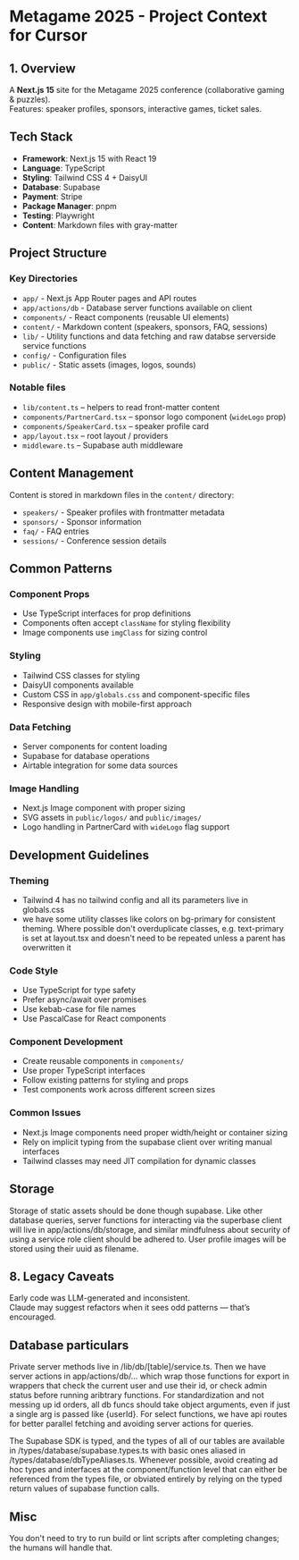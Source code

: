 # Metagame 2025 - Project Context for Cursor

## 1. Overview

A **Next.js 15** site for the Metagame 2025 conference (collaborative gaming & puzzles).  
Features: speaker profiles, sponsors, interactive games, ticket sales.

## Tech Stack

- **Framework**: Next.js 15 with React 19
- **Language**: TypeScript
- **Styling**: Tailwind CSS 4 + DaisyUI
- **Database**: Supabase
- **Payment**: Stripe
- **Package Manager**: pnpm
- **Testing**: Playwright
- **Content**: Markdown files with gray-matter

## Project Structure

### Key Directories

- `app/` - Next.js App Router pages and API routes
- `app/actions/db` - Database server functions available on client
- `components/` - React components (reusable UI elements)
- `content/` - Markdown content (speakers, sponsors, FAQ, sessions)
- `lib/` - Utility functions and data fetching and raw databse serverside service functions
- `config/` - Configuration files
- `public/` - Static assets (images, logos, sounds)

### Notable files

- `lib/content.ts` – helpers to read front-matter content
- `components/PartnerCard.tsx` – sponsor logo component (`wideLogo` prop)
- `components/SpeakerCard.tsx` – speaker profile card
- `app/layout.tsx` – root layout / providers
- `middleware.ts` – Supabase auth middleware

## Content Management

Content is stored in markdown files in the `content/` directory:

- `speakers/` - Speaker profiles with frontmatter metadata
- `sponsors/` - Sponsor information
- `faq/` - FAQ entries
- `sessions/` - Conference session details

## Common Patterns

### Component Props

- Use TypeScript interfaces for prop definitions
- Components often accept `className` for styling flexibility
- Image components use `imgClass` for sizing control

### Styling

- Tailwind CSS classes for styling
- DaisyUI components available
- Custom CSS in `app/globals.css` and component-specific files
- Responsive design with mobile-first approach

### Data Fetching

- Server components for content loading
- Supabase for database operations
- Airtable integration for some data sources

### Image Handling

- Next.js Image component with proper sizing
- SVG assets in `public/logos/` and `public/images/`
- Logo handling in PartnerCard with `wideLogo` flag support

## Development Guidelines

### Theming

- Tailwind 4 has no tailwind config and all its parameters live in globals.css
- we have some utility classes like colors on bg-primary for consistent theming. Where possible don't overduplicate classes, e.g. text-primary is set at layout.tsx and doesn't need to be repeated unless a parent has overwritten it

### Code Style

- Use TypeScript for type safety
- Prefer async/await over promises
- Use kebab-case for file names
- Use PascalCase for React components

### Component Development

- Create reusable components in `components/`
- Use proper TypeScript interfaces
- Follow existing patterns for styling and props
- Test components work across different screen sizes

### Common Issues

- Next.js Image components need proper width/height or container sizing
- Rely on implicit typing from the supabase client over writing manual interfaces
- Tailwind classes may need JIT compilation for dynamic classes

## Storage

Storage of static assets should be done though supabase. Like other database queries, server functions for interacting via the superbase client will live in app/actions/db/storage, and similar mindfulness about security of using a service role client should be adhered to. User profile images will be stored using their uuid as filename.

## 8. Legacy Caveats

Early code was LLM-generated and inconsistent.  
Claude may suggest refactors when it sees odd patterns — that’s encouraged.

## Database particulars

Private server methods live in /lib/db/[table]/service.ts. Then we have server actions in app/actions/db/... which wrap those functions for export in wrappers that check the current user and use their id, or check admin status before running aribtrary functions. For standardization and not messing up id orders, all db funcs should take object arguments, even if just a single arg is passed like {userId}. For select functions, we have api routes for better parallel fetching and avoiding server actions for queries.

The Supabase SDK is typed, and the types of all of our tables are available in /types/database/supabase.types.ts with basic ones aliased in /types/database/dbTypeAliases.ts. Whenever possible, avoid creating ad hoc types and interfaces at the component/function level that can either be referenced from the types file, or obviated entirely by relying on the typed return values of supabase function calls.

## Misc

You don't need to try to run build or lint scripts after completing changes; the humans will handle that.
